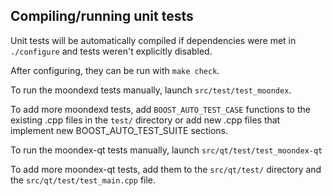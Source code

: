 Compiling/running unit tests
------------------------------------

Unit tests will be automatically compiled if dependencies were met in `./configure`
and tests weren't explicitly disabled.

After configuring, they can be run with `make check`.

To run the moondexd tests manually, launch `src/test/test_moondex`.

To add more moondexd tests, add `BOOST_AUTO_TEST_CASE` functions to the existing
.cpp files in the `test/` directory or add new .cpp files that
implement new BOOST_AUTO_TEST_SUITE sections.

To run the moondex-qt tests manually, launch `src/qt/test/test_moondex-qt`

To add more moondex-qt tests, add them to the `src/qt/test/` directory and
the `src/qt/test/test_main.cpp` file.
